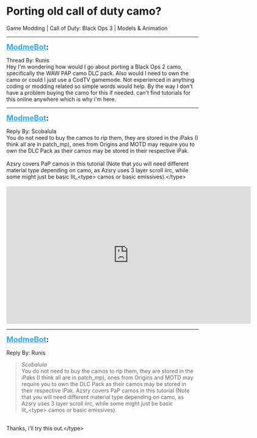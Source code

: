 # Porting old call of duty camo?
Game Modding | Call of Duty: Black Ops 3 | Models & Animation

---
<strong style="font-size: 1.4em;"><span style="text-decoration: underline;text-decoration-color: #34a7f9;"><span style="color:#34a7f9;">ModmeBot</span></span>:</strong>

<p>Thread By: Runis<br />Hey I&#39;m wondering how would I go about porting a Black Ops 2 camo, specifically the WAW PAP camo DLC pack. Also would I need to own the camo or could I just use a CodTV gamemode. Not experienced in anything coding or modding related so simple words would help. By the way I don&#39;t have a problem buying the camo for this if needed. can&#39;t find tutorials for this online anywhere which is why i&#39;m here.</p>

---
<strong style="font-size: 1.4em;"><span style="text-decoration: underline;text-decoration-color: #34a7f9;"><span style="color:#34a7f9;">ModmeBot</span></span>:</strong>

<p>Reply By: Scobalula<br />You do not need to buy the camos to rip them, they are stored in the iPaks (I think all are in patch_mp), ones from Origins and MOTD may require you to own the DLC Pack as their camos may be stored in their respective iPak.<br /> <br />Azsry covers PaP camos in this tutorial (Note that you will need different material type depending on camo, as Azsry uses 3 layer scroll iirc, while some might just be basic lit_&lt;type&gt; camos or basic emissives).&lt;/type&gt;<br /> <br /><iframe type="text/html" width="640" height="360" src="https://www.youtube.com/embed/yK7zmhyFTp4" frameborder="0"></iframe></p>

---
<strong style="font-size: 1.4em;"><span style="text-decoration: underline;text-decoration-color: #34a7f9;"><span style="color:#34a7f9;">ModmeBot</span></span>:</strong>

<p>Reply By: Runis<br /><blockquote><em>Scobalula</em><br />You do not need to buy the camos to rip them, they are stored in the iPaks (I think all are in patch_mp), ones from Origins and MOTD may require you to own the DLC Pack as their camos may be stored in their respective iPak.   Azsry covers PaP camos in this tutorial (Note that you will need different material type depending on camo, as Azsry uses 3 layer scroll iirc, while some might just be basic lit_&lt;type&gt; camos or basic emissives).  </blockquote><br /> Thanks, i&#39;ll try this out.&lt;/type&gt;</p>
